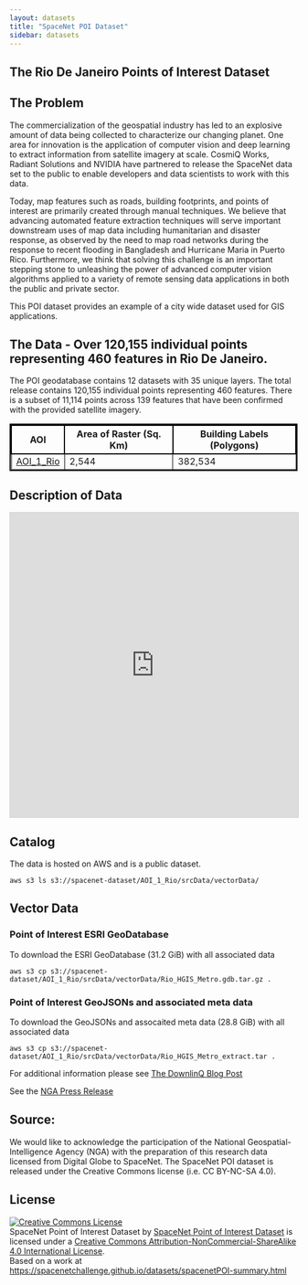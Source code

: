 ```yaml
---
layout: datasets
title: "SpaceNet POI Dataset"
sidebar: datasets
---
```


## The Rio De Janeiro Points of Interest Dataset


## The Problem
The commercialization of the geospatial industry has led to an explosive amount of data being collected to characterize our changing planet. One area for innovation is the application of computer vision and deep learning to extract information from satellite imagery at scale. CosmiQ Works, Radiant Solutions and NVIDIA have partnered to release the SpaceNet data set to the public to enable developers and data scientists to work with this data.

Today, map features such as roads, building footprints, and points of interest are primarily created through manual techniques. We believe that advancing automated feature extraction techniques will serve important downstream uses of map data including humanitarian and disaster response, as observed by the need to map road networks during the response to recent flooding in Bangladesh and Hurricane Maria in Puerto Rico. Furthermore, we think that solving this challenge is an important stepping stone to unleashing the power of advanced computer vision algorithms applied to a variety of remote sensing data applications in both the public and private sector.

This POI dataset provides an example of a city wide dataset used for GIS applications.

## The Data - Over 120,155 individual points representing 460 features in Rio De Janeiro.

The POI geodatabase contains 12 datasets with 35 unique layers. The total release contains 120,155 individual points representing 460 features. There is a subset of 11,114 points across 139 features that have been confirmed with the provided satellite imagery. 


<style> table{
    border-collapse: collapse;
    border-spacing: 0;
    border:2px solid #000000;
}

th{
    border:2px solid #000000;
}

td{
    border:1px solid #000000;
}
</style>



|  AOI            | Area of Raster (Sq. Km) | Building Labels (Polygons) | 
|----------------|-------------------------|----------------------------|
| [AOI_1_Rio](/AOI_Lists/AOI_1_Rio.html)      | 2,544                   | 382,534                  | 


## Description of Data
<iframe class="airtable-embed" src="https://airtable.com/embed/shrYahk3BpXA6BDyD?backgroundColor=cyan" frameborder="0" onmousewheel="" width="100%" height="533" style="background: transparent; border: 1px solid #ccc;"></iframe>




## Catalog
The data is hosted on AWS and is a public dataset.

```commandline
aws s3 ls s3://spacenet-dataset/AOI_1_Rio/srcData/vectorData/ 
```



## Vector Data
### Point of Interest ESRI GeoDatabase   
To download the ESRI GeoDatabase  (31.2 GiB) with all associated data 
```
aws s3 cp s3://spacenet-dataset/AOI_1_Rio/srcData/vectorData/Rio_HGIS_Metro.gdb.tar.gz .
```

### Point of Interest GeoJSONs and associated meta data   
To download the GeoJSONs and assocaited meta data (28.8 GiB) with all associated data 
```
aws s3 cp s3://spacenet-dataset/AOI_1_Rio/srcData/vectorData/Rio_HGIS_Metro_extract.tar .
```

For additional information please see [The DownlinQ Blog Post](https://medium.com/the-downlinq/spacenet-update-announcing-rio-de-janeiro-point-of-interest-poi-dataset-release-d8abac6896e1)

See the [NGA Press Release](https://www.nga.mil/MediaRoom/PressReleases/Pages/NGA-capitalizes-on-SpaceNet%E2%80%99s-efforts.aspx)



## Source:
We would like to acknowledge the participation of the National Geospatial-Intelligence Agency (NGA) with the preparation of this research data licensed from Digital Globe to SpaceNet. The SpaceNet POI dataset is released under the Creative Commons license (i.e. CC BY-NC-SA 4.0).

## License
<a rel="license" href="http://creativecommons.org/licenses/by-nc-sa/4.0/"><img alt="Creative Commons License" style="border-width:0" src="https://i.creativecommons.org/l/by-nc-sa/4.0/88x31.png" /></a><br /><span xmlns:dct="http://purl.org/dc/terms/" href="http://purl.org/dc/dcmitype/Dataset" property="dct:title" rel="dct:type">SpaceNet Point of Interest Dataset</span> by <a xmlns:cc="http://creativecommons.org/ns#" href="https://spacenetchallenge.github.io" property="cc:attributionName" rel="cc:attributionURL">SpaceNet Point of Interest Dataset</a> is licensed under a <a rel="license" href="http://creativecommons.org/licenses/by-nc-sa/4.0/">Creative Commons Attribution-NonCommercial-ShareAlike 4.0 International License</a>.<br />Based on a work at <a xmlns:dct="http://purl.org/dc/terms/" href="https://spacenetchallenge.github.io/datasets/spacenetPOI-summary.html" rel="dct:source">https://spacenetchallenge.github.io/datasets/spacenetPOI-summary.html</a>